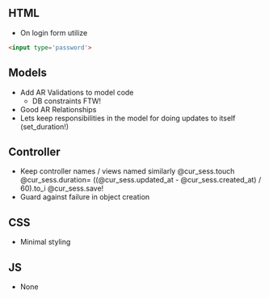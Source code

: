 ## HTML ##

- On login form utilize
```html
<input type='password'>
```

## Models ##

- Add AR Validations to model code
  - DB constraints FTW!
- Good AR Relationships
- Lets keep responsibilities in the model for doing updates to itself (set_duration!)


## Controller ##

- Keep controller names / views named similarly
  @cur_sess.touch
  @cur_sess.duration= ((@cur_sess.updated_at - @cur_sess.created_at) / 60).to_i
  @cur_sess.save!
- Guard against failure in object creation

## CSS ##
- Minimal styling

## JS ##
- None
